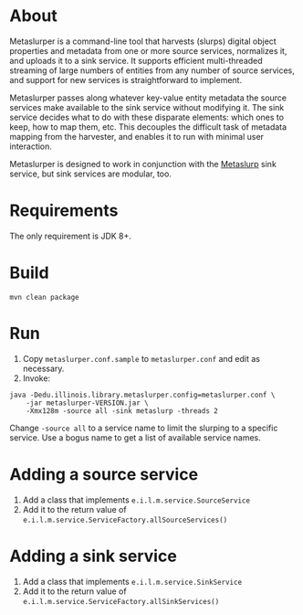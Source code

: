 # About

Metaslurper is a command-line tool that harvests (slurps) digital object
properties and metadata from one or more source services, normalizes it, and
uploads it to a sink service. It supports efficient multi-threaded streaming of
large numbers of entities from any number of source services, and support for
new services is straightforward to implement.

Metaslurper passes along whatever key-value entity metadata the source services
make available to the sink service without modifying it. The sink service
decides what to do with these disparate elements: which ones to keep, how to
map them, etc. This decouples the difficult task of metadata mapping from the
harvester, and enables it to run with minimal user interaction.

Metaslurper is designed to work in conjunction with the
[Metaslurp](https://github.com/medusa-project/metaslurp) sink service, but sink
services are modular, too.

# Requirements

The only requirement is JDK 8+.

# Build

`mvn clean package`

# Run

1. Copy `metaslurper.conf.sample` to `metaslurper.conf` and edit as necessary.
2. Invoke:
```
java -Dedu.illinois.library.metaslurper.config=metaslurper.conf \
    -jar metaslurper-VERSION.jar \
    -Xmx128m -source all -sink metaslurp -threads 2
```

Change `-source all` to a service name to limit the slurping to a specific
service. Use a bogus name to get a list of available service names.

# Adding a source service

1. Add a class that implements `e.i.l.m.service.SourceService`
2. Add it to the return value of
   `e.i.l.m.service.ServiceFactory.allSourceServices()`

# Adding a sink service

1. Add a class that implements `e.i.l.m.service.SinkService`
2. Add it to the return value of
   `e.i.l.m.service.ServiceFactory.allSinkServices()`
